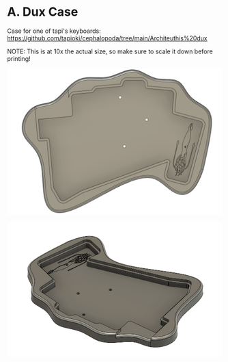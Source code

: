# A. Dux Case 
Case for one of tapi's keyboards: https://github.com/tapioki/cephalopoda/tree/main/Architeuthis%20dux

NOTE: This is at 10x the actual size, so make sure to scale it down before printing!

![](https://raw.githubusercontent.com/madebyperce/aduxcase/main/adux%20case.PNG)

![](https://raw.githubusercontent.com/madebyperce/aduxcase/main/adux%20case%202.png)

